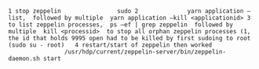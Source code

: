 `
1 stop zeppelin
               sudo
2              yarn application –list, 
followed by multiple 
	yarn application –kill <applicationid>
3 to list zeppelin processes, 
	ps –ef | grep zeppelin 
followed by multiple 
	kill <processid> 
to stop all orphan zeppelin processes (1, the id that holds 9995 open had to be killed by first sudoing to root (sudo su - root)
 
4 restart/start of zeppelin then worked
                /usr/hdp/current/zeppelin-server/bin/zeppelin-daemon.sh start
 
`
